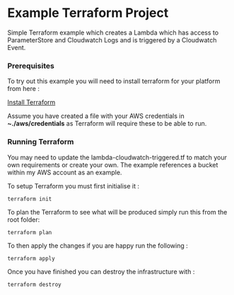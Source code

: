 # Example Terraform Project

Simple Terraform example which creates a Lambda which has access to ParameterStore and Cloudwatch Logs and is triggered by a Cloudwatch Event.

### Prerequisites

To try out this example you will need to install terraform for your platform from here : 

[Install Terraform](https://www.terraform.io/intro/getting-started/install.html)

Assume you have created a file with your AWS credentials in __~./aws/credentials__ as Terraform will require these to be able to run.

### Running Terraform

You may need to update the lambda-cloudwatch-triggered.tf to match your own requirements or create your own. The example references a bucket within my AWS account as an example.

To setup Terraform you must first initialise it :
```
terraform init
```

To plan the Terraform to see what will be produced simply run this from the root folder:
```
terraform plan
```

To then apply the changes if you are happy run the following :
```
terraform apply
```

Once you have finished you can destroy the infrastructure with : 
```
terraform destroy
```
